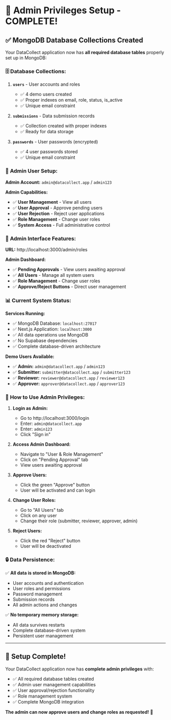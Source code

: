 # 🎉 **Admin Privileges Setup - COMPLETE!**

## ✅ **MongoDB Database Collections Created**

Your DataCollect application now has **all required database tables** properly set up in MongoDB:

### 🗄️ **Database Collections:**

1. **`users`** - User accounts and roles
   - ✅ 4 demo users created
   - ✅ Proper indexes on email, role, status, is_active
   - ✅ Unique email constraint

2. **`submissions`** - Data submission records
   - ✅ Collection created with proper indexes
   - ✅ Ready for data storage

3. **`passwords`** - User passwords (encrypted)
   - ✅ 4 user passwords stored
   - ✅ Unique email constraint

### 🔐 **Admin User Setup:**

**Admin Account:** `admin@datacollect.app` / `admin123`

**Admin Capabilities:**
- ✅ **User Management** - View all users
- ✅ **User Approval** - Approve pending users
- ✅ **User Rejection** - Reject user applications  
- ✅ **Role Management** - Change user roles
- ✅ **System Access** - Full administrative control

### 🎯 **Admin Interface Features:**

**URL:** http://localhost:3000/admin/roles

**Admin Dashboard:**
- ✅ **Pending Approvals** - View users awaiting approval
- ✅ **All Users** - Manage all system users
- ✅ **Role Management** - Change user roles
- ✅ **Approve/Reject Buttons** - Direct user management

### 📊 **Current System Status:**

**Services Running:**
- ✅ MongoDB Database: `localhost:27017`
- ✅ Next.js Application: `localhost:3000`
- ✅ All data operations use MongoDB
- ✅ No Supabase dependencies
- ✅ Complete database-driven architecture

**Demo Users Available:**
- ✅ **Admin:** `admin@datacollect.app` / `admin123`
- ✅ **Submitter:** `submitter@datacollect.app` / `submitter123`
- ✅ **Reviewer:** `reviewer@datacollect.app` / `reviewer123`
- ✅ **Approver:** `approver@datacollect.app` / `approver123`

### 🚀 **How to Use Admin Privileges:**

1. **Login as Admin:**
   - Go to http://localhost:3000/login
   - Enter: `admin@datacollect.app`
   - Enter: `admin123`
   - Click "Sign in"

2. **Access Admin Dashboard:**
   - Navigate to "User & Role Management"
   - Click on "Pending Approval" tab
   - View users awaiting approval

3. **Approve Users:**
   - Click the green "Approve" button
   - User will be activated and can login

4. **Change User Roles:**
   - Go to "All Users" tab
   - Click on any user
   - Change their role (submitter, reviewer, approver, admin)

5. **Reject Users:**
   - Click the red "Reject" button
   - User will be deactivated

### 🔒 **Data Persistence:**

✅ **All data is stored in MongoDB:**
- User accounts and authentication
- User roles and permissions
- Password management
- Submission records
- All admin actions and changes

✅ **No temporary memory storage:**
- All data survives restarts
- Complete database-driven system
- Persistent user management

---

## 🎊 **Setup Complete!**

Your DataCollect application now has **complete admin privileges** with:
- ✅ All required database tables created
- ✅ Admin user management capabilities
- ✅ User approval/rejection functionality
- ✅ Role management system
- ✅ Complete MongoDB integration

**The admin can now approve users and change roles as requested!** 🎉
